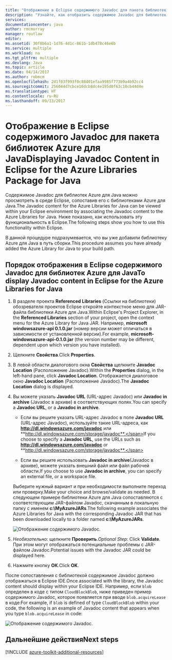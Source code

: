 ```yaml
---
title: "Отображение в Eclipse содержимого Javadoc для пакета библиотек Azure для Java"
description: "Узнайте, как отобразить содержимое Javadoc для библиотек Azure в Eclipse."
services: 
documentationcenter: java
author: rmcmurray
manager: routlaw
editor: 
ms.assetid: 30f8b6a1-1d76-4d1c-861b-1db478c46e6b
ms.service: multiple
ms.workload: na
ms.tgt_pltfrm: multiple
ms.devlang: Java
ms.topic: article
ms.date: 04/14/2017
ms.author: robmcm
ms.openlocfilehash: 2d1f03f993f0c88401efaa9985f773b9a4b92cc4
ms.sourcegitcommit: 256044d7cbce16dcb8dc4e195d0f63c10cb44d4e
ms.translationtype: HT
ms.contentlocale: ru-RU
ms.lasthandoff: 09/13/2017
---
```

# <a name="displaying-javadoc-content-in-eclipse-for-the-azure-libraries-package-for-java"></a><span data-ttu-id="c07fe-103">Отображение в Eclipse содержимого Javadoc для пакета библиотек Azure для Java</span><span class="sxs-lookup"><span data-stu-id="c07fe-103">Displaying Javadoc Content in Eclipse for the Azure Libraries Package for Java</span></span>

<span data-ttu-id="c07fe-104">Содержимое Javadoc для библиотек Azure для Java можно просмотреть в среде Eclipse, сопоставив его с библиотеками Azure для Java.</span><span class="sxs-lookup"><span data-stu-id="c07fe-104">The Javadoc content for the Azure Libraries for Java can be viewed within your Eclipse environment by associating the Javadoc content to the Azure Libraries for Java.</span></span> <span data-ttu-id="c07fe-105">Ниже показано, как использовать эту функциональность в Eclipse.</span><span class="sxs-lookup"><span data-stu-id="c07fe-105">The following steps show you how to use this functionality within Eclipse.</span></span>

<span data-ttu-id="c07fe-106">В данной процедуре подразумевается, что вы уже добавили библиотеку Azure для Java в путь сборки.</span><span class="sxs-lookup"><span data-stu-id="c07fe-106">This procedure assumes you have already added the Azure Library for Java to your build path.</span></span>

## <a name="to-display-javadoc-content-in-eclipse-for-the-azure-libraries-for-java"></a><span data-ttu-id="c07fe-107">Порядок отображения в Eclipse содержимого Javadoc для библиотек Azure для Java</span><span class="sxs-lookup"><span data-stu-id="c07fe-107">To display Javadoc content in Eclipse for the Azure Libraries for Java</span></span>

1. <span data-ttu-id="c07fe-108">В разделе проекта **Referenced Libraries** (Ссылки на библиотеки) обозревателя проектов Eclipse откройте контекстное меню для JAR-файла библиотеки Azure для Java.</span><span class="sxs-lookup"><span data-stu-id="c07fe-108">Within Eclipse's Project Explorer, in the **Referenced Libraries** section of your project, open the context menu for the Azure Library for Java JAR.</span></span> <span data-ttu-id="c07fe-109">Например, **microsoft windowsazure-api 0.1.0.jar** (номер версии может отличаться в зависимости от установленной версии).</span><span class="sxs-lookup"><span data-stu-id="c07fe-109">For example, **microsoft-windowsazure-api-0.1.0.jar** (the version number may be different, dependent upon which version you have installed).</span></span>

1. <span data-ttu-id="c07fe-110">Щелкните **Свойства**.</span><span class="sxs-lookup"><span data-stu-id="c07fe-110">Click **Properties**.</span></span>

1. <span data-ttu-id="c07fe-111">В левой области диалогового окна **Свойства** щелкните **Javadoc Location** (Расположение Javadoc).</span><span class="sxs-lookup"><span data-stu-id="c07fe-111">Within the **Properties** dialog, in the left-hand pane, click **Javadoc Location**.</span></span> <span data-ttu-id="c07fe-112">Отображается диалоговое окно **Javadoc Location** (Расположение Javadoc).</span><span class="sxs-lookup"><span data-stu-id="c07fe-112">The **Javadoc Location** dialog is displayed.</span></span>

1. <span data-ttu-id="c07fe-113">Вы можете указать **Javadoc URL** (URL-адрес Javadoc) или **Javadoc in archive** (Javadoc в архиве) в соответствующих полях.</span><span class="sxs-lookup"><span data-stu-id="c07fe-113">You can specify a **Javadoc URL**, or a **Javadoc in archive**.</span></span>

   * <span data-ttu-id="c07fe-114">Если вы решите указать URL-адрес Javadoc в поле **Javadoc URL** (URL-адрес Javadoc), используйте такие URL-адреса, как **http://dl.windowsazure.com/javadoc** или **http://dl.windowsazure.com/storage/javadoc**.</span><span class="sxs-lookup"><span data-stu-id="c07fe-114">If you choose to specify a **Javadoc URL**, use the URLs such as **http://dl.windowsazure.com/javadoc** or **http://dl.windowsazure.com/storage/javadoc**.</span></span>

   * <span data-ttu-id="c07fe-115">Если вы решите использовать **Javadoc in archive**(Javadoc в архиве), можете указать внешний файл или файл рабочей области.</span><span class="sxs-lookup"><span data-stu-id="c07fe-115">If you choose to use **Javadoc in archive**, you can specify an external file, or a workspace file.</span></span>

   <span data-ttu-id="c07fe-116">Выберите нужный вариант и при необходимости выполните переход или проверку.</span><span class="sxs-lookup"><span data-stu-id="c07fe-116">Make your choice and browse/validate as needed.</span></span> <span data-ttu-id="c07fe-117">В следующем примере библиотеки Azure для Java сопоставляются с соответствующим JAR-файлом Javadoc, скачанным в локальную папку с именем **c:\MyAzureJARs**.</span><span class="sxs-lookup"><span data-stu-id="c07fe-117">The following example associates the Azure Libraries for Java with the corresponding Javadoc JAR that has been downloaded locally to a folder named **c:\MyAzureJARs**.</span></span>

   ![Отображение содержимого Javadoc.][ic553487]

1. <span data-ttu-id="c07fe-119">*Необязательно*: щелкните **Проверить**.</span><span class="sxs-lookup"><span data-stu-id="c07fe-119">*Optional Step*: Click **Validate**.</span></span> <span data-ttu-id="c07fe-120">При этом могут отображаться потенциальные проблемы с JAR-файлом Javadoc.</span><span class="sxs-lookup"><span data-stu-id="c07fe-120">Potential issues with the Javadoc JAR could be displayed here.</span></span>

1. <span data-ttu-id="c07fe-121">Нажмите кнопку **ОК**.</span><span class="sxs-lookup"><span data-stu-id="c07fe-121">Click **OK**.</span></span>

<span data-ttu-id="c07fe-122">После сопоставления с библиотекой содержимое Javadoc должно отображаться в Eclipse IDE.</span><span class="sxs-lookup"><span data-stu-id="c07fe-122">Once associated with the library, the Javadoc content should display within your Eclipse IDE.</span></span> <span data-ttu-id="c07fe-123">Например, если `blob` определен в коде с типом `CloudBlockBlob`, ниже приведен пример содержимого Javadoc, которое появляется при вводе `blob.acquireLease` в коде:</span><span class="sxs-lookup"><span data-stu-id="c07fe-123">For example, if `blob` is defined of type `CloudBlockBlob` within your code, the following is an example of Javadoc content that appears when you type `blob.acquireLease` in code:</span></span>

![Отображение содержимого Javadoc.][ic553488]

## <a name="next-steps"></a><span data-ttu-id="c07fe-125">Дальнейшие действия</span><span class="sxs-lookup"><span data-stu-id="c07fe-125">Next steps</span></span>

[!INCLUDE [azure-toolkit-additional-resources](../includes/azure-toolkit-additional-resources.md)]

<!-- URL List -->

<!-- Legacy MSDN URL = https://msdn.microsoft.com/library/azure/hh698319.aspx -->

<!-- IMG List -->

[ic553487]: media/azure-toolkit-for-eclipse-displaying-javadoc-content-for-azure-libraries/ic553487.png
[ic553488]: media/azure-toolkit-for-eclipse-displaying-javadoc-content-for-azure-libraries/ic553488.png
